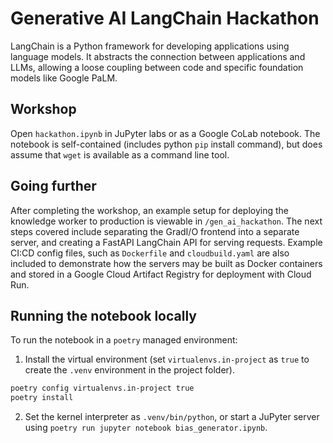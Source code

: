 # Generative AI LangChain Hackathon

LangChain is a Python framework for developing applications using language models. It abstracts the connection between applications and LLMs, allowing a loose coupling between code and specific foundation models like Google PaLM.

## Workshop
Open `hackathon.ipynb` in JuPyter labs or as a Google CoLab notebook. The notebook is self-contained (includes python `pip` install command), but does assume that `wget` is available as a command line tool.

## Going further
After completing the workshop, an example setup for deploying the knowledge worker to production is viewable in `/gen_ai_hackathon`. The next steps covered include separating the GradI/O frontend into a separate server, and creating a FastAPI LangChain API for serving requests. Example CI:CD config files, such as `Dockerfile` and `cloudbuild.yaml` are also included to demonstrate how the servers may be built as Docker containers and stored in a Google Cloud Artifact Registry for deployment with Cloud Run.

## Running the notebook locally
To run the notebook in a `poetry` managed environment:

1. Install the virtual environment (set `virtualenvs.in-project` as `true` to create the `.venv` environment in the project folder).
```bash
poetry config virtualenvs.in-project true
poetry install
```

2. Set the kernel interpreter as `.venv/bin/python`, or start a JuPyter server using `poetry run jupyter notebook bias_generator.ipynb`.
